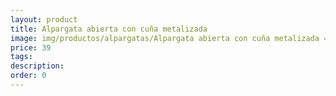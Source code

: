 ```yaml
---
layout: product
title: Alpargata abierta con cuña metalizada 
image: img/productos/alpargatas/Alpargata abierta con cuña metalizada =39.webp
price: 39
tags: 
description: 
order: 0
---
```

